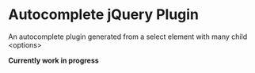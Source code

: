 Autocomplete jQuery Plugin
==========================

An autocomplete plugin generated from a select element with many child &lt;options&gt;



__Currently work in progress__